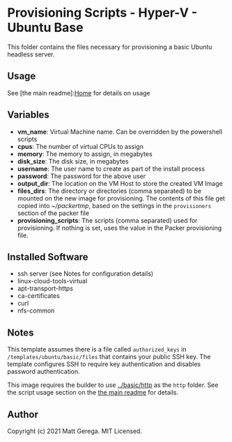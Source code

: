 # Provisioning Scripts - Hyper-V - Ubuntu Base

This folder contains the files necessary for provisioning a basic Ubuntu headless server.

## Usage

See [the main readme]:[Home] for details on usage

## Variables

* **vm_name**: Virtual Machine name.  Can be overridden by the powershell scripts
* **cpus**: The number of virtual CPUs to assign
* **memory**: The memory to assign, in megabytes
* **disk_size**: The disk size, in megabytes
* **username**: The user name to create as part of the install process
* **password**: The password for the above user
* **output_dir**: The location on the VM Host to store the created VM Image
* **files_dirs**: The directory or directories (comma separated) to be mounted on the new image for provisioning.  The contents of this file get copied into *~/packertmp*, based on the settings in the `provisioners` section of the packer file
* **provisioning_scripts**: The scripts (comma separated) used for provisioning.  If nothing is set, uses the value in the Packer provisioning file.

## Installed Software

* ssh server (see Notes for configuration details)
* linux-cloud-tools-virtual
* apt-transport-https
* ca-certificates
* curl
* nfs-common

## Notes
This template assumes there is a file called `authorized_keys` in `/templates/ubuntu/basic/files` that contains your public SSH key.  The template configures SSH to require key authentication and disables password authentication.

This image requires the builder to use [../basic/http](../basic/http) as the `http` folder.  See the script usage section on the [the main readme][Home] for details.

## Author

Copyright (c) 2021 Matt Gerega. MIT Licensed.

[Home]: ../../README.md
